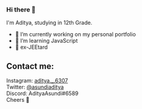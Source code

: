 ### Hi there 👋

I'm Aditya, studying in 12th Grade.

- 🔭 I’m currently working on my personal portfolio
- 🌱 I’m learning JavaScript
- 🧪 ex-JEEtard

## Contact me: <br>
Instagram: [aditya._.6307](https://www.instagram.com/aditya._.6307/) <br>
Twitter: [@asundiaditya](https://twitter.com/asundiaditya) <br>
Discord: AdityaAsundi#6589 <br>
Cheers 👋
